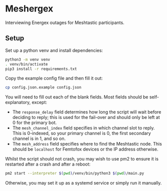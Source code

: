# Meshergex

Interviewing Energex outages for Meshtastic participants.

## Setup
Set up a python venv and install dependencies:

```sh
python3 -m venv venv
. venv/bin/activate
pip3 install -r requirements.txt
```

Copy the example config file and then fill it out:

```sh
cp config.json.example config.json
```

You will need to fill out each of the blank fields. Most fields should be self-explanatory, except:

- The `response_delay` field determines how long the script will wait before deciding to reply; this is used for the fail-over and should only be left at 0 for the primary bot.
- The `mesh_channel_index` field specifies in which channel slot to reply. This is 0-indexed, so your primary channel is 0, the first secondary channel is in 1, and so on.
- The `mesh_address` field specifies where to find the Meshtastic node. This should be `localhost` for Femtofox devices or the IP address otherwise.

Whilst the script should not crash, you may wish to use pm2 to ensure it is restarted after a crash and after a reboot:

```sh
pm2 start --interpreter $(pwd)/venv/bin/python3 $(pwd)/main.py
```

Otherwise, you may set it up as a systemd service or simply run it manually.